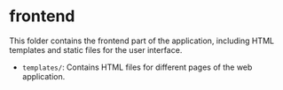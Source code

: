 # frontend

This folder contains the frontend part of the application, including HTML templates and static files for the user interface.

- `templates/`: Contains HTML files for different pages of the web application.
